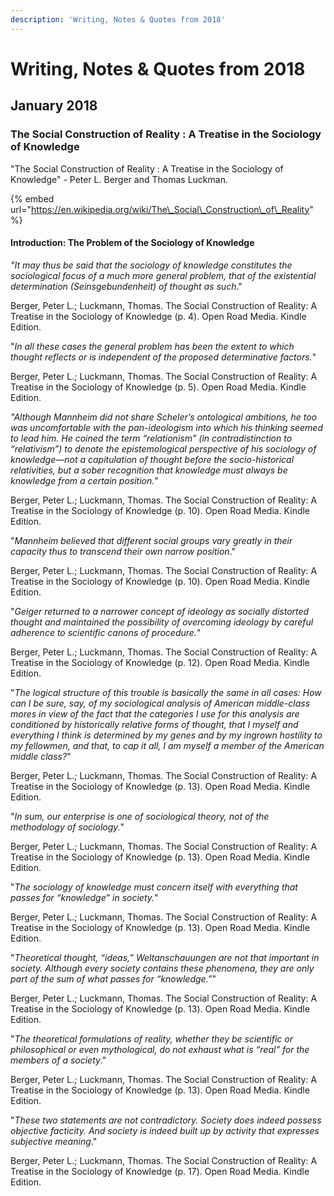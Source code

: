 ```yaml
---
description: 'Writing, Notes & Quotes from 2018'
---
```


# Writing, Notes & Quotes from 2018

## January 2018

### The Social Construction of Reality : A Treatise in the Sociology of Knowledge

"The Social Construction of Reality : A Treatise in the Sociology of Knowledge" - Peter L. Berger and Thomas Luckman.

{% embed url="https://en.wikipedia.org/wiki/The\_Social\_Construction\_of\_Reality" %}

#### Introduction: The Problem of the Sociology of Knowledge

_"It may thus be said that the sociology of knowledge constitutes the sociological focus of a much more general problem, that of the existential determination \(Seinsgebundenheit\) of thought as such_."

Berger, Peter L.; Luckmann, Thomas. The Social Construction of Reality: A Treatise in the Sociology of Knowledge \(p. 4\). Open Road Media. Kindle Edition.

"_In all these cases the general problem has been the extent to which thought reflects or is independent of the proposed determinative factors._"

Berger, Peter L.; Luckmann, Thomas. The Social Construction of Reality: A Treatise in the Sociology of Knowledge \(p. 5\). Open Road Media. Kindle Edition.

_"Although Mannheim did not share Scheler’s ontological ambitions, he too was uncomfortable with the pan-ideologism into which his thinking seemed to lead him. He coined the term “relationism” \(in contradistinction to “relativism”\) to denote the epistemological perspective of his sociology of knowledge—not a capitulation of thought before the socio-historical relativities, but a sober recognition that knowledge must always be knowledge from a certain position._"

Berger, Peter L.; Luckmann, Thomas. The Social Construction of Reality: A Treatise in the Sociology of Knowledge \(p. 10\). Open Road Media. Kindle Edition.

"_Mannheim believed that different social groups vary greatly in their capacity thus to transcend their own narrow position_."

Berger, Peter L.; Luckmann, Thomas. The Social Construction of Reality: A Treatise in the Sociology of Knowledge \(p. 10\). Open Road Media. Kindle Edition.

"_Geiger returned to a narrower concept of ideology as socially distorted thought and maintained the possibility of overcoming ideology by careful adherence to scientific canons of procedure._"

Berger, Peter L.; Luckmann, Thomas. The Social Construction of Reality: A Treatise in the Sociology of Knowledge \(p. 12\). Open Road Media. Kindle Edition.

"_The logical structure of this trouble is basically the same in all cases: How can I be sure, say, of my sociological analysis of American middle-class mores in view of the fact that the categories I use for this analysis are conditioned by historically relative forms of thought, that I myself and everything I think is determined by my genes and by my ingrown hostility to my fellowmen, and that, to cap it all, I am myself a member of the American middle class?_"

Berger, Peter L.; Luckmann, Thomas. The Social Construction of Reality: A Treatise in the Sociology of Knowledge \(p. 13\). Open Road Media. Kindle Edition.

"_In sum, our enterprise is one of sociological theory, not of the methodology of sociology._"

Berger, Peter L.; Luckmann, Thomas. The Social Construction of Reality: A Treatise in the Sociology of Knowledge \(p. 13\). Open Road Media. Kindle Edition.

"_The sociology of knowledge must concern itself with everything that passes for “knowledge” in society._"

Berger, Peter L.; Luckmann, Thomas. The Social Construction of Reality: A Treatise in the Sociology of Knowledge \(p. 13\). Open Road Media. Kindle Edition.

"_Theoretical thought, “ideas,” Weltanschauungen are not that important in society. Although every society contains these phenomena, they are only part of the sum of what passes for “knowledge.”_"

Berger, Peter L.; Luckmann, Thomas. The Social Construction of Reality: A Treatise in the Sociology of Knowledge \(p. 13\). Open Road Media. Kindle Edition.

"_The theoretical formulations of reality, whether they be scientific or philosophical or even mythological, do not exhaust what is “real” for the members of a society_."

Berger, Peter L.; Luckmann, Thomas. The Social Construction of Reality: A Treatise in the Sociology of Knowledge \(p. 13\). Open Road Media. Kindle Edition.

"_These two statements are not contradictory. Society does indeed possess objective facticity. And society is indeed built up by activity that expresses subjective meaning_."

Berger, Peter L.; Luckmann, Thomas. The Social Construction of Reality: A Treatise in the Sociology of Knowledge \(p. 17\). Open Road Media. Kindle Edition.





